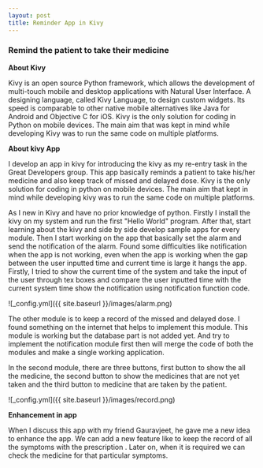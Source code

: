 ```yaml
---
layout: post
title: Reminder App in Kivy
---
```

### Remind the patient to take their medicine ###

**About Kivy**

Kivy is an open source Python framework, which allows the development of multi-touch mobile and desktop applications with 
Natural User Interface. A designing language, called Kivy Language, to design custom widgets. Its speed is comparable to other native mobile alternatives like Java for Android and Objective C for iOS. Kivy is the only solution for coding in Python on mobile devices. The main aim that was kept in mind while developing Kivy was to run the same code on multiple platforms.

**About kivy App**

I develop an app in kivy for introducing the kivy as my re-entry task in the Great Developers group. This app basically reminds a patient to take his/her medicine and also keep track of missed and delayed dose. Kivy is the only solution for coding in python on mobile devices. The main aim that kept in mind while developing kivy was to run the same code on multiple platforms.

As I new in Kivy and have no prior knowledge of python. Firstly I install the kivy on my system and run the first "Hello World" program. After that, start learning about the kivy and side by side develop sample apps for every module. Then I start working on the app that basically set the alarm and send the notification of the alarm. Found some difficulties like notification when the app is not working, even when the app is working when the gap between the user inputted time and current time is large it hangs the app.
Firstly, I tried to show the current time of the system and take the input of the user through tex boxes and compare the user inputted time with the current system time show the notification using notification function code.

![_config.yml]({{ site.baseurl }}/images/alarm.png)

The other module is to keep a record of the missed and delayed dose. I found something on the internet that helps to implement this module. This module is working but the database part is not added yet. And try to implement the notification module first then will merge the code of both the modules and make a single working application.

In the second module, there are three buttons, first button to show the all the medicine, the second button to show the medicines that are not yet taken and the third button to medicine that are taken by the patient.

![_config.yml]({{ site.baseurl }}/images/record.png)

**Enhancement in app**

When I discuss this app with my friend Gauravjeet, he gave me a new idea to enhance the app. We can add a new feature like to keep the record of all the symptoms with the prescription . Later on, when it is required we can check the medicine for that particular symptoms.





